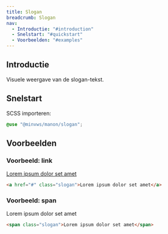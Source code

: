 ```yaml
---
title: Slogan
breadcrumb: Slogan
nav:
  - Introductie: "#introduction"
  - Snelstart: "#quickstart"
  - Voorbeelden: "#examples"
---
```


<h2 id="introduction">Introductie</h2>

Visuele weergave van de slogan-tekst.

<h2 id="quickstart">Snelstart</h2>

SCSS importeren:

```scss
@use "@minvws/manon/slogan";
```

<h2 id="examples">Voorbeelden</h2>

### Voorbeeld: link

<a href="#" class="slogan">Lorem ipsum dolor set amet</a>

```html
<a href="#" class="slogan">Lorem ipsum dolor set amet</a>
```

### Voorbeeld: span

<span class="slogan">Lorem ipsum dolor set amet</span>

```html
<span class="slogan">Lorem ipsum dolor set amet</span>
```

